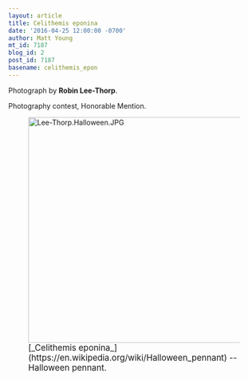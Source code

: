 ```yaml
---
layout: article
title: Celithemis eponina
date: '2016-04-25 12:00:00 -0700'
author: Matt Young
mt_id: 7187
blog_id: 2
post_id: 7187
basename: celithemis_epon
---
```

Photograph by **Robin Lee-Thorp**. 

Photography contest, Honorable Mention.

<figure>
<img src="{{ site.baseurl }}/uploads/2016/Lee-Thorp.Halloween.JPG" alt="Lee-Thorp.Halloween.JPG" width="582" height="452" />
<figcaption markdown="span">
<big>[_Celithemis eponina_](https://en.wikipedia.org/wiki/Halloween_pennant) -- Halloween pennant.</big>

</figcaption>
</figure>
